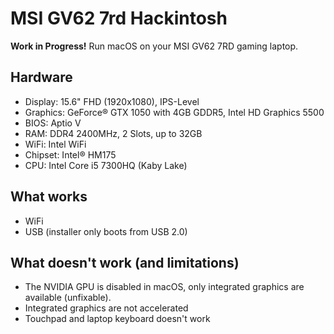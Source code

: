 # MSI GV62 7rd Hackintosh

**Work in Progress!** Run macOS on your MSI GV62 7RD gaming laptop.

## Hardware

- Display: 15.6" FHD (1920x1080), IPS-Level
- Graphics: GeForce® GTX 1050 with 4GB GDDR5, Intel HD Graphics 5500
- BIOS: Aptio V
- RAM: DDR4 2400MHz, 2 Slots, up to 32GB
- WiFi: Intel WiFi
- Chipset: Intel® HM175
- CPU: Intel Core i5 7300HQ (Kaby Lake)

## What works

- WiFi
- USB (installer only boots from USB 2.0)

## What doesn't work (and limitations)

- The NVIDIA GPU is disabled in macOS, only integrated graphics are available (unfixable).
- Integrated graphics are not accelerated
- Touchpad and laptop keyboard doesn't work


